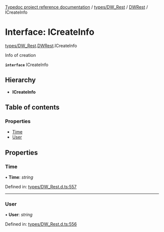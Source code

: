 [Typedoc project reference documentation](../README.md) / [types/DW_Rest](../modules/types_dw_rest.md) / [DWRest](../modules/types_dw_rest.dwrest.md) / ICreateInfo

# Interface: ICreateInfo

[types/DW_Rest](../modules/types_dw_rest.md).[DWRest](../modules/types_dw_rest.dwrest.md).ICreateInfo

Info of creation

**`interface`** ICreateInfo

## Hierarchy

* **ICreateInfo**

## Table of contents

### Properties

- [Time](types_dw_rest.dwrest.icreateinfo.md#time)
- [User](types_dw_rest.dwrest.icreateinfo.md#user)

## Properties

### Time

• **Time**: *string*

Defined in: [types/DW_Rest.d.ts:557](https://github.com/DocuWare/REST-Sample-TS/blob/6f07cff/src/types/DW_Rest.d.ts#L557)

___

### User

• **User**: *string*

Defined in: [types/DW_Rest.d.ts:556](https://github.com/DocuWare/REST-Sample-TS/blob/6f07cff/src/types/DW_Rest.d.ts#L556)
